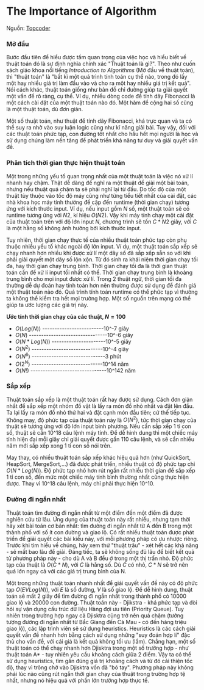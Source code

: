 # The Importance of Algorithm

Nguồn: [Topcoder](https://www.topcoder.com/community/data-science/data-science-tutorials/the-importance-of-algorithms/) 


### Mở đầu ###

Bước đầu tiên để hiểu được tầm quan trọng của việc học và hiểu biết về thuật toán đó là sự định nghĩa chính xác "Thuật toán là gì?". Theo như cuốn sách giáo khoa nổi tiếng *Introduction to Algorithms* (Mở đầu về thuật toán), thì "thuật toán" là "bất kì một quá trình tính toán cụ thể nào, trong đó lấy một hay nhiều giá trị làm đầu vào và cho ra một hay nhiều giá trị kết quả". Nói cách khác, thuật toán giống như bản đồ chỉ đường giúp ta giải quyết một vấn đề rõ ràng, cụ thể. Ví dụ, nhiều dòng code để tính dãy Fibonacci là một cách cài đặt của một thuật toán nào đó. Một hàm để cộng hai số cũng là một thuật toán, dù đơn giản.

Một số thuật toán, như thuật để tính dãy Fibonacci, khá trực quan và ta có thể suy ra nhờ vào suy luận logic cũng như kĩ năng giải bài. Tuy vậy, đối với các thuật toán phức tạp, con đường tốt nhất cho hầu hết mọi người là học và sử dụng chúng làm nền tảng để phát triển khả năng tư duy và giải quyết vấn đề.

### Phân tích thời gian thực hiện thuật toán ###

Một trong những yếu tố quan trọng nhất của một thuật toán là việc nó xử lí nhanh hay chậm. Thật dễ dàng để nghĩ ra một thuật để giải một bài toán, nhưng nếu thuật quá chậm ta sẽ phải nghĩ lại từ đầu. Do tốc độ của một thuật tùy thuộc vào tốc độ máy cũng như từng tiểu tiết nhất của cài đặt, các nhà khoa học máy tính thường đề cập đến runtime (thời gian chạy) tương ứng với kích thước input. Ví dụ, nếu input gồm $N$ số, một thuật toán sẽ có runtime tương ứng với $N2$, kí hiệu $O(N2)$. Vậy khi máy tính chạy một cài đặt của thuật toán trên với độ lớn input $N$, chương trình sẽ tốn $C*N2$ giây, với $C$ là một hằng số không ảnh hưởng bởi kích thước input.

Tuy nhiên, thời gian chạy thực tế của nhiều thuật toán phức tạp còn phụ thuộc nhiều yếu tố khác ngoài độ lớn input. Ví dụ, một thuật toán sắp xếp sẽ chạy nhanh hơn nhiều khi được xử lí một dãy số đã sắp xếp sẵn so với khi phải giải quyết một dãy số lộn xộn. Từ đó sinh ra khái niệm thời gian chạy tối đa, hay thời gian chạy trung bình. Thời gian chạy tối đa là thời gian thuật toán cần để xử lí input tồi nhất có thể. Thời gian chạy trung bình là khoảng  trung bình cho mọi input được xử lí. Trong 2 thuật ngữ, thời gian tối đa thường dễ dự đoán hay tính toán hơn nên thường được sử dụng để đánh giá một thuật toán nào đó. Quá trình tính toán runtime có thể phức tạp vì thường ta không thể kiểm tra hết mọi trường hợp. Một số nguồn trên mạng có thể giúp ta ước lượng các giá trị này.

**Ước tính thời gian chạy của các thuật, $N = 100$**

* $O(Log(N))$ -------------------------10^-7 giây
* $O(N)$ --------------------------------10^-6 giây
* $O(N*Log(N))$ ----------------------10^-5 giây
* $O(N^2)$ -----------------------------10^-4 giây
* $O(N^6)$ ------------------------------3 phút
* $O(2^N)$ -----------------------------10^14 năm
* $O(N!)$ -------------------------------10^142 năm


### Sắp xếp ###
Thuật toán sắp xếp là một thuật toán rất hay được sử dụng. Cách đơn giản nhất để sắp xếp một nhóm đồ vật là lấy ra món đồ nhỏ nhất và đặt lên đầu. Ta lại lấy ra món đồ nhỏ thứ hai và đặt cạnh món đầu tiên; cứ thế tiếp tục. Không may, độ phức tạp của thuật toán này là $O(N^2)$, tức thời gian chạy của thuật sẽ tương ứng với độ lớn input bình phương. Nếu cần sắp xếp 1 tỉ con số, thuật sẽ cần 10^18 câu lệnh máy tính. Để dễ hình dung thì một chiếc máy tính hiện đại mỗi giây chỉ giải quyết được gần 110 câu lệnh, và sẽ cần nhiều năm mới sắp xếp xong 1 tỉ con số nói trên.

May thay, có nhiều thuật toán sắp xếp khác hiệu quả hơn (như QuickSort, HeapSort, MergeSort,...) đã được phát triển, nhiều thuật có độ phức tạp chỉ $O(N*Log(N))$. Độ phức tạp nhỏ hơn rút ngắn rất nhiều thời gian để sắp xếp 1 tỉ con số, đến mức một chiếc máy tính bình thường nhất cũng thực hiện được. Thay vì 10^18 câu lệnh, máy chỉ phải thực hiện 10^10.


### Đường đi ngắn nhất ###
Thuật toán tìm đường đi ngắn nhất từ một điểm đến một điểm đã được nghiên cứu từ lâu. Ứng dụng của thuật toán này rất nhiều, nhưng tạm thời hãy xét bài toán cơ bản nhất: tìm đường đi ngắn nhất từ A đến B trong một thành phố với số ít con đường và giao lộ. Có rất nhiều thuật toán được phát triển để giải quyết các bài kiểu này, với mỗi phương pháp có ưu nhược riêng. Trước khi tìm hiểu về chúng, hãy xem thử "thuật trâu" - xét hết các khả năng - sẽ mất bao lâu để giải. Đáng tiếc, ta sẽ không sống đủ lâu để biết kết quả từ phương pháp này - cho dù A và B đều ở trong một thị trấn nhỏ. Độ phức tạp của thuật là $O(C*N)$, với $C$ là hằng số. Dù $C$ có nhỏ, $C*N$ sẽ trở nên quá lớn ngay cả với các giá trị trung bình của N.

Một trong những thuật toán nhanh nhất để giải quyết vấn đề này có độ phức tạp $O(EVLog(N))$, với $E$ là số đường, $V$ là số giao lộ. Để dễ hình dung, thuật toán sẽ mất 2 giây để tìm đường đi ngắn nhất trong thành phố có 10000 giao lộ và 20000 con đường. Thuật toán này - Djikstra - khá phức tạp và đòi hỏi sự vận dụng cấu trúc dữ liệu Hàng đợi ưu tiên (Priority Queue). Tuy nhiên trong trường hợp ngay cả Djisktra cũng trở nên quá chậm (tưởng tượng đường đi ngắn nhất từ Bắc Giang đến Cà Mau - có đến hàng triệu giao lộ), các lập trình viên sẽ sử dụng heuristics. Heuristics là các cách giải quyết vấn đề nhanh hơn bằng cách sử dụng những "suy đoán hợp lí" đặc thù cho vấn đề, với cái giá là kết quả không tối ưu (lắm). Chẳng hạn, một số thuật toán có thể chạy nhanh hơn Djisktra trong một số trường hợp - như thuật toán A* - tuy nhiên yêu cầu khoảng cách giữa 2 điểm. Vậy ta có thể sử dụng heuristics, tìm gần đúng giá trị khoảng cách và từ đó cải thiện tốc độ, thay vì trông chờ vào Djisktra vốn đã "bó tay". Phương pháp này không phải lúc nào cũng rút ngắn thời gian chạy của thuật trong trường hợp tệ nhất, nhưng nó hiệu quả với phần lớn trường hợp thực tế.